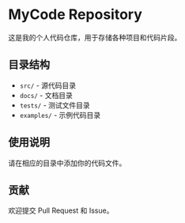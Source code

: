 # MyCode Repository

这是我的个人代码仓库，用于存储各种项目和代码片段。

## 目录结构

- `src/` - 源代码目录
- `docs/` - 文档目录
- `tests/` - 测试文件目录
- `examples/` - 示例代码目录

## 使用说明

请在相应的目录中添加你的代码文件。

## 贡献

欢迎提交 Pull Request 和 Issue。